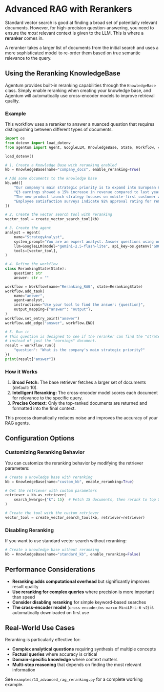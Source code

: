 # Advanced RAG with Rerankers

Standard vector search is good at finding a broad set of potentially relevant documents. However, for high-precision question-answering, you need to ensure the *most* relevant context is given to the LLM. This is where a **reranker** comes in.

A reranker takes a larger list of documents from the initial search and uses a more sophisticated model to re-order them based on true semantic relevance to the query.

## Using the Reranking KnowledgeBase

Agentum provides built-in reranking capabilities through the `KnowledgeBase` class. Simply enable reranking when creating your knowledge base, and Agentum will automatically use cross-encoder models to improve retrieval quality.

### Example

This workflow uses a reranker to answer a nuanced question that requires distinguishing between different types of documents.

```python
import os
from dotenv import load_dotenv
from agentum import Agent, GoogleLLM, KnowledgeBase, State, Workflow, create_vector_search_tool

load_dotenv()

# 1. Create a Knowledge Base with reranking enabled
kb = KnowledgeBase(name="company_docs", enable_reranking=True)

# Add some documents to the knowledge base
kb.add([
    "Our company's main strategic priority is to expand into European markets by 2025.",
    "Q3 earnings showed a 15% increase in revenue compared to last year.",
    "The new product launch strategy focuses on mobile-first customer acquisition.",
    "Employee satisfaction surveys indicate 92% approval rating for remote work policies."
])

# 2. Create the vector search tool with reranking
vector_tool = create_vector_search_tool(kb)

# 3. Create the agent
analyst = Agent(
    name="StrategyAnalyst",
    system_prompt="You are an expert analyst. Answer questions using only the highly relevant information found by your tool.",
    llm=GoogleLLM(model="gemini-2.5-flash-lite", api_key=os.getenv("GOOGLE_API_KEY")),
    tools=[vector_tool],
)

# 4. Define the workflow
class RerankingState(State):
    question: str
    answer: str = ""

workflow = Workflow(name="Reranking_RAG", state=RerankingState)
workflow.add_task(
    name="answer",
    agent=analyst,
    instructions="Use your tool to find the answer: {question}",
    output_mapping={"answer": "output"},
)
workflow.set_entry_point("answer")
workflow.add_edge("answer", workflow.END)

# 5. Run it
# This question is designed to see if the reranker can find the "strategy" document
# instead of just the "earnings" document.
result = workflow.run({
    "question": "What is the company's main strategic priority?"
})
print(result["answer"])
```

### How it Works

1. **Broad Fetch:** The base retriever fetches a larger set of documents (default: 10).
2. **Intelligent Reranking:** The cross-encoder model scores each document for relevance to the specific query.
3. **Precise Context:** Only the top-ranked documents are returned and formatted into the final context.

This process dramatically reduces noise and improves the accuracy of your RAG agents.

## Configuration Options

### Customizing Reranking Behavior

You can customize the reranking behavior by modifying the retriever parameters:

```python
# Create a knowledge base with reranking
kb = KnowledgeBase(name="custom_kb", enable_reranking=True)

# Get the retriever with custom parameters
retriever = kb.as_retriever(
    search_kwargs={"k": 15}  # Fetch 15 documents, then rerank to top 5
)

# Create the tool with the custom retriever
vector_tool = create_vector_search_tool(kb, retriever=retriever)
```

### Disabling Reranking

If you want to use standard vector search without reranking:

```python
# Create a knowledge base without reranking
kb = KnowledgeBase(name="standard_kb", enable_reranking=False)
```

## Performance Considerations

- **Reranking adds computational overhead** but significantly improves result quality
- **Use reranking for complex queries** where precision is more important than speed
- **Consider disabling reranking** for simple keyword-based searches
- **The cross-encoder model** (`cross-encoder/ms-marco-MiniLM-L-6-v2`) is automatically downloaded on first use

## Real-World Use Cases

Reranking is particularly effective for:

- **Complex analytical questions** requiring synthesis of multiple concepts
- **Factual queries** where accuracy is critical
- **Domain-specific knowledge** where context matters
- **Multi-step reasoning** that depends on finding the most relevant information

See `examples/13_advanced_rag_reranking.py` for a complete working example.
